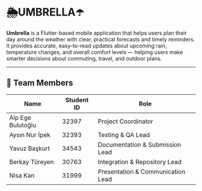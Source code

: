 # 🌦️UMBRELLA☂️


**Umbrella** is a Flutter-based mobile application that helps users plan their day around the weather with clear, practical forecasts and timely reminders. It provides accurate, easy-to-read updates about upcoming rain, temperature changes, and overall comfort levels — helping users make smarter decisions about commuting, travel, and outdoor plans.


---


## 👥 Team Members


| Name         | Student ID | Role |
|--------------|-------|------|
| Alp Ege Bulutoğlu | 32397 | Project Coordinator |
| Aysın Nur İpek | 32393 | Testing & QA Lead |
| Yavuz Başkurt | 34543 | Documentation & Submission Lead |
| Berkay Türeyen | 30763 | Integration & Repository Lead |
| Nisa Kan     | 31999 | Presentation & Communication Lead |
